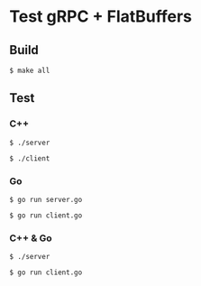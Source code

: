 # Test gRPC + FlatBuffers

## Build

```
$ make all
```

## Test

### C++

```
$ ./server
```

```
$ ./client
```

### Go

```
$ go run server.go
```

```
$ go run client.go
```

### C++ & Go

```
$ ./server
```

```
$ go run client.go
```
